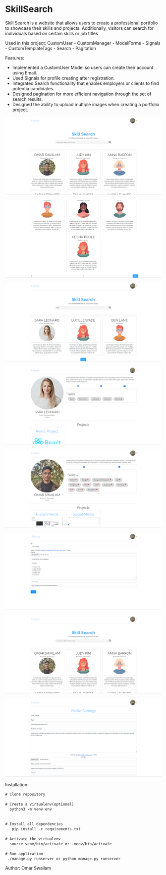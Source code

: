 # SkillSearch
Skill Search is a website that allows users to create a professional portfolio to showcase their skills and projects. Additionally, visitors can search for individuals based on certain skills or job titles

Used in this project:
CustomUser - CustomManager - ModelForms - Signals - CustomTemplateTags - Search - Pagitation


Features:
  -	Implemented a CustomUser Model so users can create their account using Email.
  -	Used Signals for profile creating after registration.
  -	Integrated Search functionality that enables employers or clients to find potentia candidates.
  -	Designed pagination for more efficient navigation through the set of search results.
  -	Designed the ability to upload multiple images when creating a portfolio project.



![screenshot](https://github.com/OmarSwailam/SkillSearch/blob/master/screenshots/Screenshot_20230201_020209.png)



![screenshot](https://github.com/OmarSwailam/SkillSearch/blob/master/screenshots/Screenshot_20230201_020223.png)



![screenshot](https://github.com/OmarSwailam/SkillSearch/blob/master/screenshots/Screenshot_20230201_020258.png)



![screenshot](https://github.com/OmarSwailam/SkillSearch/blob/master/screenshots/Screenshot_20230201_020312.png)



![screenshot](https://github.com/OmarSwailam/SkillSearch/blob/master/screenshots/Screenshot_20230201_020325.png)



![screenshot](https://github.com/OmarSwailam/SkillSearch/blob/master/screenshots/Screenshot_20230201_020347.png)



![screenshot](https://github.com/OmarSwailam/SkillSearch/blob/master/screenshots/Screenshot_20230201_020209.png)



![screenshot](https://github.com/OmarSwailam/SkillSearch/blob/master/screenshots/Screenshot_20230201_020400.png)


Installation:

    # Clone repository

    # Create a virtualenv(optional)
      python3 -m venv env


    # Install all dependencies
       pip install -r requirements.txt

    # Activate the virtualenv
      source venv/bin/activate or .venv/bin/activate

    # Run application
     ./manage.py runserver or python manage.py runserver

Author:
  Omar Swailam
